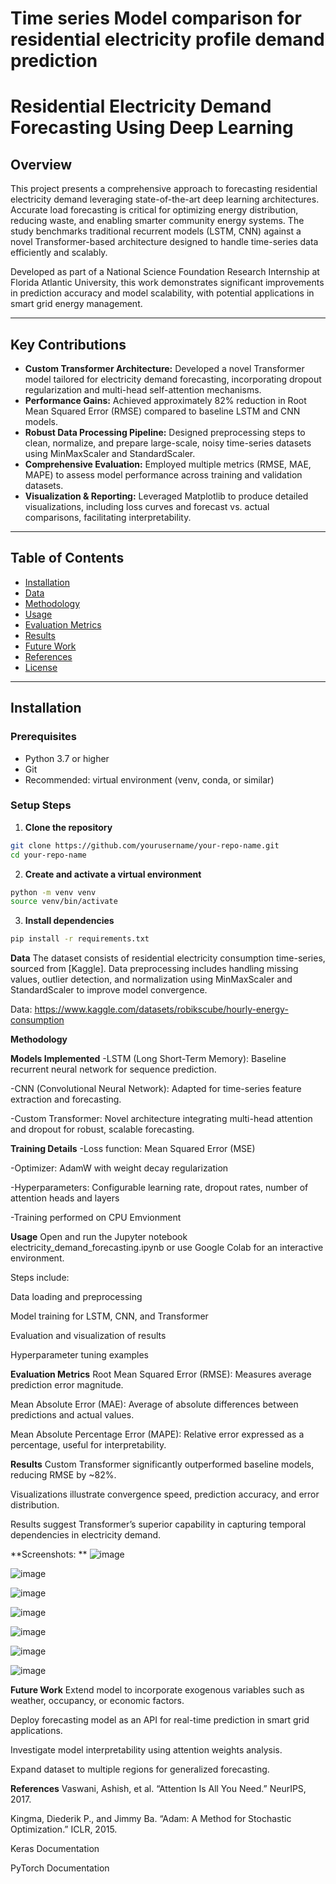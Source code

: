 # Time series Model comparison for residential electricity profile demand prediction
# Residential Electricity Demand Forecasting Using Deep Learning

## Overview

This project presents a comprehensive approach to forecasting residential electricity demand leveraging state-of-the-art deep learning architectures. Accurate load forecasting is critical for optimizing energy distribution, reducing waste, and enabling smarter community energy systems. The study benchmarks traditional recurrent models (LSTM, CNN) against a novel Transformer-based architecture designed to handle time-series data efficiently and scalably.

Developed as part of a National Science Foundation Research Internship at Florida Atlantic University, this work demonstrates significant improvements in prediction accuracy and model scalability, with potential applications in smart grid energy management.

---

## Key Contributions

- **Custom Transformer Architecture:** Developed a novel Transformer model tailored for electricity demand forecasting, incorporating dropout regularization and multi-head self-attention mechanisms.  
- **Performance Gains:** Achieved approximately 82% reduction in Root Mean Squared Error (RMSE) compared to baseline LSTM and CNN models.  
- **Robust Data Processing Pipeline:** Designed preprocessing steps to clean, normalize, and prepare large-scale, noisy time-series datasets using MinMaxScaler and StandardScaler.  
- **Comprehensive Evaluation:** Employed multiple metrics (RMSE, MAE, MAPE) to assess model performance across training and validation datasets.  
- **Visualization & Reporting:** Leveraged Matplotlib to produce detailed visualizations, including loss curves and forecast vs. actual comparisons, facilitating interpretability.

---

## Table of Contents

- [Installation](#installation)  
- [Data](#data)  
- [Methodology](#methodology)  
- [Usage](#usage)  
- [Evaluation Metrics](#evaluation-metrics)  
- [Results](#results)  
- [Future Work](#future-work)  
- [References](#references)  
- [License](#license)

---

## Installation

### Prerequisites

- Python 3.7 or higher  
- Git  
- Recommended: virtual environment (venv, conda, or similar)

### Setup Steps

1. **Clone the repository**

```bash
git clone https://github.com/yourusername/your-repo-name.git
cd your-repo-name
```
2. **Create and activate a virtual environment**
```bash
python -m venv venv
source venv/bin/activate
```
3. **Install dependencies**
```bash
pip install -r requirements.txt
```

**Data**
The dataset consists of residential electricity consumption time-series, sourced from [Kaggle]. Data preprocessing includes handling missing values, outlier detection, and normalization using MinMaxScaler and StandardScaler to improve model convergence.

Data: https://www.kaggle.com/datasets/robikscube/hourly-energy-consumption

**Methodology**

**Models Implemented**
-LSTM (Long Short-Term Memory): Baseline recurrent neural network for sequence prediction.

-CNN (Convolutional Neural Network): Adapted for time-series feature extraction and forecasting.

-Custom Transformer: Novel architecture integrating multi-head attention and dropout for robust, scalable forecasting.

**Training Details**
-Loss function: Mean Squared Error (MSE)

-Optimizer: AdamW with weight decay regularization

-Hyperparameters: Configurable learning rate, dropout rates, number of attention heads and layers

-Training performed on CPU Emvionment

**Usage**
Open and run the Jupyter notebook electricity_demand_forecasting.ipynb or use Google Colab for an interactive environment.

Steps include:

Data loading and preprocessing

Model training for LSTM, CNN, and Transformer

Evaluation and visualization of results

Hyperparameter tuning examples

**Evaluation Metrics**
Root Mean Squared Error (RMSE): Measures average prediction error magnitude.

Mean Absolute Error (MAE): Average of absolute differences between predictions and actual values.

Mean Absolute Percentage Error (MAPE): Relative error expressed as a percentage, useful for interpretability.

**Results**
Custom Transformer significantly outperformed baseline models, reducing RMSE by ~82%.

Visualizations illustrate convergence speed, prediction accuracy, and error distribution.

Results suggest Transformer’s superior capability in capturing temporal dependencies in electricity demand.

**Screenshots: **
![image](https://github.com/user-attachments/assets/6199a3cf-d2ec-4676-8294-a5b4c3e03005)

![image](https://github.com/user-attachments/assets/282cde82-ee0c-4cfa-92ed-7a90d4e16919)

![image](https://github.com/user-attachments/assets/f40366e7-7f98-439f-8d5b-f9007a4f30f9)

![image](https://github.com/user-attachments/assets/56d6d781-d84c-43f8-82ad-0890b3002d93)

![image](https://github.com/user-attachments/assets/6bc0b892-5ff4-4ed9-ad3a-73402f1d4ba2)

![image](https://github.com/user-attachments/assets/0b4c940b-43e8-412d-b0d4-50de7231b2ad)

![image](https://github.com/user-attachments/assets/ba9d26a6-9327-4fa1-b01f-72ddbcfd7e10)

**Future Work**
Extend model to incorporate exogenous variables such as weather, occupancy, or economic factors.

Deploy forecasting model as an API for real-time prediction in smart grid applications.

Investigate model interpretability using attention weights analysis.

Expand dataset to multiple regions for generalized forecasting.

**References**
Vaswani, Ashish, et al. “Attention Is All You Need.” NeurIPS, 2017.

Kingma, Diederik P., and Jimmy Ba. “Adam: A Method for Stochastic Optimization.” ICLR, 2015.

Keras Documentation

PyTorch Documentation

